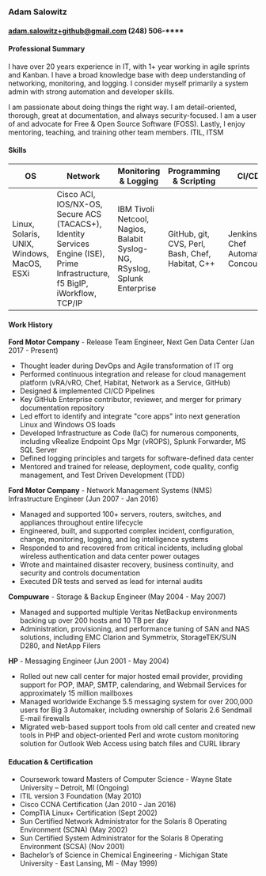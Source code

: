 ### Adam Salowitz

#### adam.salowitz+github@gmail.com (248) 506-\*\*\*\*

#### Professional Summary

I have over 20 years experience in IT, with 1+ year working in agile sprints and Kanban. I have a broad knowledge base with deep understanding of networking, monitoring, and logging. I consider myself primarily a system admin with strong automation and developer skills.

I am passionate about doing things the right way. I am detail-oriented, thorough, great at documentation, and always security-focused.  I am a user of and advocate for Free & Open Source Software (FOSS).  Lastly, I enjoy mentoring, teaching, and training other team members.  ITIL, ITSM

#### Skills

OS | Network | Monitoring & Logging |Programming & Scripting | CI/CD | Cloud
---|---|---|---|---|---
Linux, Solaris, UNIX, Windows, MacOS, ESXi | Cisco ACI, IOS/NX-OS, Secure ACS (TACACS+), Identity Services Engine (ISE), Prime Infrastructure, f5 BigIP, iWorkflow, TCP/IP | IBM Tivoli Netcool, Nagios, Balabit Syslog-NG, RSyslog, Splunk Enterprise | GitHub, git, CVS, Perl, Bash, Chef, Habitat, C++ | Jenkins, Chef Automate, Concourse | vRealize Suite, vCenter, Terraform, Azure, Pivotal Cloud Foundry, AWS EC2, Lightsail, Route53, VPC, IAM

#### Work History

**Ford Motor Company** - Release Team Engineer, Next Gen Data Center (Jan 2017 - Present)
- Thought leader during DevOps and Agile transformation of IT org
- Performed continuous integration and release for cloud management platform (vRA/vRO, Chef, Habitat, Network as a Service, GitHub)
- Designed & implemented CI/CD Pipelines
- Key GitHub Enterprise contributor, reviewer, and merger for primary documentation repository
- Led effort to identify and integrate "core apps" into next generation Linux and Windows OS loads
- Developed Infrastructure as Code (IaC) for numerous components, including vRealize Endpoint Ops Mgr (vROPS), Splunk Forwarder, MS SQL Server
- Defined logging principles and targets for software-defined data center
- Mentored and trained for release, deployment, code quality, config management, and Test Driven Development (TDD)


**Ford Motor Company** - Network Management Systems (NMS) Infrastructure Engineer (Jun 2007 - Jan 2016)
- Managed and supported 100+ servers, routers, switches, and appliances throughout entire lifecycle
- Engineered, built, and supported complex incident, configuration, change, monitoring, logging, and log intelligence systems
- Responded to and recovered from critical incidents, including global wireless authentication and data center power outages
- Wrote and maintained disaster recovery, business continuity, and security and controls documentation
- Executed DR tests and served as lead for internal audits

**Compuware** - Storage & Backup Engineer (May 2004 - May 2007)
- Managed and supported multiple Veritas NetBackup environments backing up over 200 hosts and 10 TB per day
- Administration, provisioning, and performance tuning of SAN and NAS solutions, including EMC Clarion and Symmetrix, StorageTEK/SUN D280, and NetApp Filers

**HP** - Messaging Engineer (Jun 2001 - May 2004)
- Rolled out new call center for major hosted email provider, providing support for POP, IMAP, SMTP, calendaring, and Webmail Services for approximately 15 million mailboxes
- Managed worldwide Exchange 5.5 messaging system for over 200,000 users for Big 3 Automaker, including ownership of Solaris 2.6 Sendmail E-mail firewalls
- Migrated web-based support tools from old call center and created new tools in PHP and object-oriented Perl and wrote custom monitoring solution for Outlook Web Access using batch files and CURL library

#### Education & Certification

- Coursework toward Masters of Computer Science - Wayne State University – Detroit, MI (Ongoing)
- ITIL version 3 Foundation (May 2010)
- Cisco CCNA Certification (Jan 2010 - Jan 2016)
- CompTIA Linux+ Certification (Sept 2002)
- Sun Certified Network Administrator for the Solaris 8 Operating Environment (SCNA) (May 2002)
- Sun Certified System Administrator for the Solaris 8 Operating Environment (SCSA) (Nov 2001)
- Bachelor’s of Science in Chemical Engineering - Michigan State University - East Lansing, MI - (May 1999)
